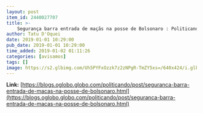 ```yaml
---
layout: post
item_id: 2440027707
title: >-
    Segurança barra entrada de maçãs na posse de Bolsonaro : Politicando
author: Tatu D'Oquei
date: 2019-01-01 10:29:00
pub_date: 2019-01-01 10:29:00
time_added: 2019-01-02 01:11:26
categories: [avisamos]
tags: []
image: https://s2.glbimg.com/Uh5PYFxOzzk7z2zNPgR-TmZY5xs=/640x424/i.glbimg.com/og/ig/infoglobo1/f/original/2019/01/01/whatsapp_image_2019-01-01_at_10.15.40.jpeg
---
```


**Link:** [https://blogs.oglobo.globo.com/politicando/post/seguranca-barra-entrada-de-macas-na-posse-de-bolsonaro.html](https://blogs.oglobo.globo.com/politicando/post/seguranca-barra-entrada-de-macas-na-posse-de-bolsonaro.html)

